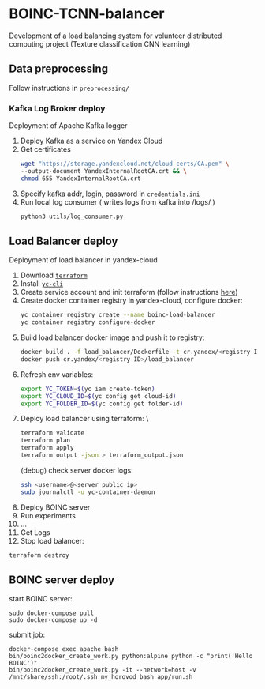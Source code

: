 # BOINC-TCNN-balancer
Development of a load balancing system for volunteer distributed computing project (Texture classification CNN learning)

## Data preprocessing
Follow instructions in ```preprocessing/```

### Kafka Log Broker deploy
Deployment of Apache Kafka logger
1) Deploy Kafka as a service on Yandex Cloud
2) Get certificates
   ```bash
   wget "https://storage.yandexcloud.net/cloud-certs/CA.pem" \
   --output-document YandexInternalRootCA.crt && \
   chmod 655 YandexInternalRootCA.crt
   ```
3) Specify kafka addr, login, password in ```credentials.ini```
4) Run local log consumer ( writes logs from kafka into /logs/ )
   ```bash
   python3 utils/log_consumer.py
   ```

## Load Balancer deploy
Deployment of load balancer in yandex-cloud
1) Download [```terraform```](https://www.terraform.io/downloads.html)
2) Install [```yc-cli```](https://cloud.yandex.ru/docs/cli/quickstart#install)
3) Create service account and init terraform (follow instructions [here](https://cloud.yandex.ru/docs/tutorials/infrastructure-management/terraform-quickstart#install-terraform))
4) Create docker container registry in yandex-cloud, configure docker:
   ```bash
   yc container registry create --name boinc-load-balancer
   yc container registry configure-docker
   ```
5) Build load balancer docker image and push it to registry:
   ```bash
   docker build . -f load_balancer/Dockerfile -t cr.yandex/<registry ID>/load_balancer
   docker push cr.yandex/<registry ID>/load_balancer
   ```
   <!---
   ID=crpqve2rbj2resnjl14t 
   cmd:
   docker build . -f load_balancer/Dockerfile -t cr.yandex/crpqve2rbj2resnjl14t/load_balancer
   docker push cr.yandex/crpqve2rbj2resnjl14t/load_balancer
   -->
6) Refresh env variables:
   ```bash
   export YC_TOKEN=$(yc iam create-token)
   export YC_CLOUD_ID=$(yc config get cloud-id)
   export YC_FOLDER_ID=$(yc config get folder-id)
   ```
7) Deploy load balancer using terraform: \
    ```bash
   terraform validate
   terraform plan
   terraform apply
   terraform output -json > terraform_output.json
   ```
   (debug) check server docker logs:
   ```bash
   ssh <username>@<server public ip>
   sudo journalctl -u yc-container-daemon
   ```
8) Deploy BOINC server
9) Run experiments
10) ...
11) Get Logs
12) Stop load balancer:
   ```bash
   terraform destroy
   ```

## BOINC server deploy
start BOINC server:
```
sudo docker-compose pull
sudo docker-compose up -d
```

submit job:
```
docker-compose exec apache bash
bin/boinc2docker_create_work.py python:alpine python -c "print('Hello BOINC')"
bin/boinc2docker_create_work.py -it --network=host -v /mnt/share/ssh:/root/.ssh my_horovod bash app/run.sh
```